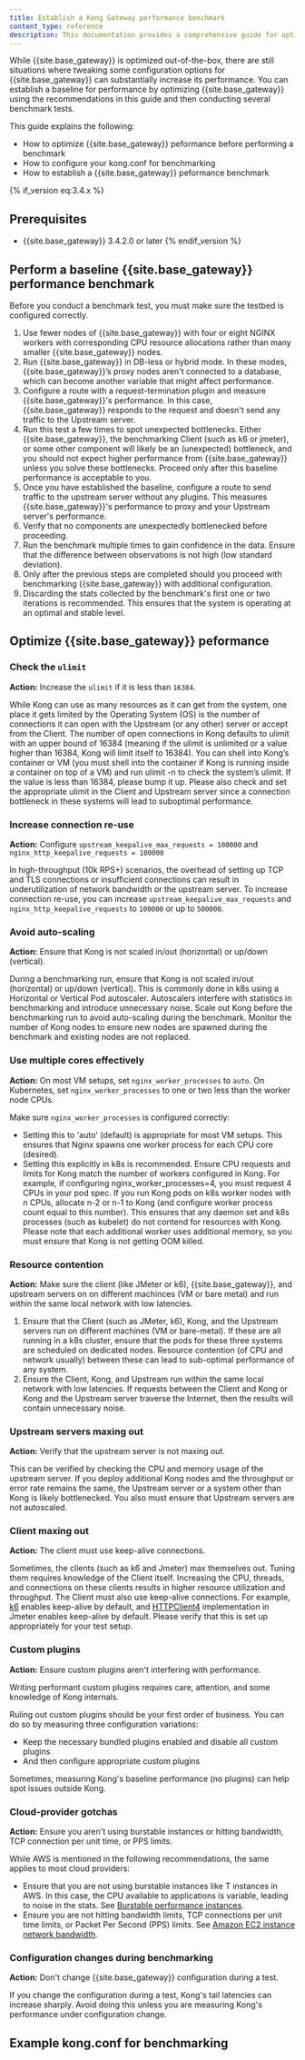 ```yaml
---
title: Establish a Kong Gateway performance benchmark
content_type: reference
description: This documentation provides a comprehensive guide for optimizing the performance of Kong Gateway by establishing a benchmark.
---
```


While {{site.base_gateway}} is optimized out-of-the-box, there are still situations where tweaking some configuration options for {{site.base_gateway}} can substantially increase its performance. You can establish a baseline for performance by optimizing {{site.base_gateway}} using the recommendations in this guide and then conducting several benchmark tests.

This guide explains the following:
* How to optimize {{site.base_gateway}} peformance before performing a benchmark
* How to configure your kong.conf for benchmarking
* How to establish a {{site.base_gateway}} peformance benchmark

{% if_version eq:3.4.x %}
## Prerequisites
* {{site.base_gateway}} 3.4.2.0 or later
{% endif_version %}

## Perform a baseline {{site.base_gateway}} performance benchmark

Before you conduct a benchmark test, you must make sure the testbed is configured correctly.

1. Use fewer nodes of {{site.base_gateway}} with four or eight NGINX workers with corresponding CPU resource allocations rather than many smaller {{site.base_gateway}} nodes.
1. Run {{site.base_gateway}} in DB-less or hybrid mode. In these modes, {{site.base_gateway}}’s proxy nodes aren't connected to a database, which can become another variable that might affect performance.
1. Configure a route with a request-termination plugin and measure {{site.base_gateway}}'s performance. In this case, {{site.base_gateway}} responds to the request and doesn't send any traffic to the Upstream server.
1. Run this test a few times to spot unexpected bottlenecks. Either {{site.base_gateway}}, the benchmarking Client (such as k6 or jmeter), or some other component will likely be an (unexpected) bottleneck, and you should not expect higher performance from {{site.base_gateway}} unless you solve these bottlenecks. Proceed only after this baseline performance is acceptable to you.
1. Once you have established the baseline, configure a route to send traffic to the upstream server without any plugins. This measures {{site.base_gateway}}'s performance to proxy and your Upstream server's performance.
1. Verify that no components are unexpectedly bottlenecked before proceeding.
1. Run the benchmark multiple times to gain confidence in the data. Ensure that the difference between observations is not high (low standard deviation).
1. Only after the previous steps are completed should you proceed with benchmarking {{site.base_gateway}} with additional configuration.
1. Discarding the stats collected by the benchmark's first one or two iterations is recommended. This ensures that the system is operating at an optimal and stable level.

## Optimize {{site.base_gateway}} peformance

### Check the `ulimit` 

**Action:** Increase the `ulimit` if it is less than `16384`. 

While Kong can use as many resources as it can get from the system, one place it gets limited by the Operating System (OS) is the number of connections it can open with the Upstream (or any other) server or accept from the Client. The number of open connections in Kong defaults to ulimit with an upper bound of 16384 (meaning if the ulimit is unlimited or a value higher than 16384, Kong will limit itself to 16384). You can shell into Kong’s container or VM (you must shell into the container if Kong is running inside a container on top of a VM) and run ulimit -n to check the system’s ulimit. If the value is less than 16384, please bump it up. Please also check and set the appropriate ulimit in the Client and Upstream server since a connection bottleneck in these systems will lead to suboptimal performance. 

### Increase connection re-use 

**Action:** Configure `upstream_keepalive_max_requests = 100000` and `nginx_http_keepalive_requests = 100000` 

In high-throughput (10k RPS+) scenarios, the overhead of setting up TCP and TLS connections or insufficient connections can result in underutilization of network bandwidth or the upstream server.
To increase connection re-use, you can increase `upstream_keepalive_max_requests` and `nginx_http_keepalive_requests` to `100000` or up to `500000`. 

### Avoid auto-scaling

**Action:** Ensure that Kong is not scaled in/out (horizontal) or up/down (vertical).

During a benchmarking run, ensure that Kong is not scaled in/out (horizontal) or up/down (vertical). This is commonly done in k8s using a Horizontal or Vertical Pod autoscaler. Autoscalers interfere with statistics in benchmarking and introduce unnecessary noise.
Scale out Kong before the benchmarking run to avoid auto-scaling during the benchmark. Monitor the number of Kong nodes to ensure new nodes are spawned during the benchmark and existing nodes are not replaced.

### Use multiple cores effectively

**Action:** On most VM setups, set `nginx_worker_processes` to `auto`. On Kubernetes, set `nginx_worker_processes` to one or two less than the worker node CPUs. 

Make sure `nginx_worker_processes` is configured correctly:

* Setting this to 'auto' (default) is appropriate for most VM setups. This ensures that Nginx spawns one worker process for each CPU core (desired).
* Setting this explicitly in k8s is recommended. Ensure CPU requests and limits for Kong match the number of workers configured in Kong. For example, if configuring nginx_worker_processes=4, you must request 4 CPUs in your pod spec.
    If you run Kong pods on k8s worker nodes with n CPUs, allocate n-2 or n-1 to Kong (and configure worker process count equal to this number). This ensures that any daemon set and k8s processes (such as kubelet) do not contend for resources with Kong.  
    Please note that each additional worker uses additional memory, so you must ensure that Kong is not getting OOM killed.

### Resource contention

**Action:** Make sure the client (like JMeter or k6), {{site.base_gateway}}, and upstream servers on on different machinces (VM or bare metal) and run within the same local network with low latencies.

1. Ensure that the Client (such as JMeter, k6), Kong, and the Upstream servers run on different machines (VM or bare-metal). If these are all running in a k8s cluster, ensure that the pods for these three systems are scheduled on dedicated nodes. Resource contention (of CPU and network usually) between these can lead to sub-optimal performance of any system. 
1. Ensure the Client, Kong, and Upstream run within the same local network with low latencies. If requests between the Client and Kong or Kong and the Upstream server traverse the Internet, then the results will contain unnecessary noise. 

### Upstream servers maxing out

**Action:** Verify that the upstream server is not maxing out.

This can be verified by checking the CPU and memory usage of the upstream server.
If you deploy additional Kong nodes and the throughput or error rate remains the same, the Upstream server or a system other than Kong is likely bottlenecked.
You also must ensure that Upstream servers are not autoscaled.

### Client maxing out

**Action:** The client must use keep-alive connections.

Sometimes, the clients (such as k6 and Jmeter) max themselves out. Tuning them requires knowledge of the Client itself. Increasing the CPU, threads, and connections on these clients results in higher resource utilization and throughput.
The Client must also use keep-alive connections. For example, [k6](https://k6.io/docs/using-k6/k6-options/reference/#no-connection-reuse) enables keep-alive by default, and [HTTPClient4](https://hc.apache.org/httpcomponents-client-4.5.x/index.html) implementation in Jmeter enables keep-alive by default. Please verify that this is set up appropriately for your test setup.

### Custom plugins

**Action:** Ensure custom plugins aren't interfering with performance.  

Writing performant custom plugins requires care, attention, and some knowledge of Kong internals.

Ruling out custom plugins should be your first order of business. You can do so by measuring three configuration variations:

* Keep the necessary bundled plugins enabled and disable all custom plugins
* And then configure appropriate custom plugins

Sometimes, measuring Kong's baseline performance (no plugins) can help spot issues outside Kong.

### Cloud-provider gotchas

**Action:** Ensure you aren't using burstable instances or hitting bandwidth, TCP connection per unit time, or PPS limits. 

While AWS is mentioned in the following recommendations, the same applies to most cloud providers:

* Ensure that you are not using burstable instances like T instances in AWS. In this case, the CPU available to applications is variable, leading to noise in the stats. See [Burstable performance instances](https://docs.aws.amazon.com/AWSEC2/latest/UserGuide/burstable-performance-instances.html).
* Ensure you are not hitting bandwidth limits, TCP connections per unit time limits, or Packet Per Second (PPS) limits. See [Amazon EC2 instance network bandwidth](https://docs.aws.amazon.com/AWSEC2/latest/UserGuide/ec2-instance-network-bandwidth.html).

### Configuration changes during benchmarking

**Action:** Don't change {{site.base_gateway}} configuration during a test.

If you change the configuration during a test, Kong's tail latencies can increase sharply. Avoid doing this unless you are measuring Kong's performance under configuration change.

## Example kong.conf for benchmarking

